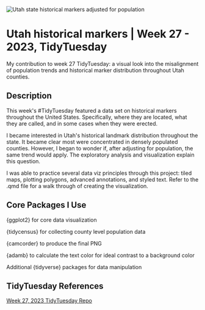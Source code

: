 ![Utah state historical markers adjusted for population](./utah-historical-markers_final.png)

# Utah historical markers \| Week 27 - 2023, TidyTuesday

My contribution to week 27 TidyTuesday: a visual look into the misalignment of population trends and historical marker distribution throughout Utah counties.

## Description

This week's #TidyTuesday featured a data set on historical markers throughout the United States. Specifically, where they are located, what they are called, and in some cases when they were erected.

I became interested in Utah's historical landmark distribution throughout the state. It became clear most were concentrated in densely populated counties. However, I began to wonder if, after adjusting for population, the same trend would apply. The exploratory analysis and visualization explain this question.

I was able to practice several data viz principles through this project: tiled maps, plotting polygons, advanced annotations, and styled text. Refer to the .qmd file for a walk through of creating the visualization.

## Core Packages I Use

{ggplot2} for core data visualization

{tidycensus} for collecting county level population data

{camcorder} to produce the final PNG

{adamb} to calculate the text color for ideal contrast to a background color

Additional {tidyverse} packages for data manipulation

## TidyTuesday References

[Week 27, 2023 TidyTuesday Repo](https://github.com/rfordatascience/tidytuesday/blob/master/data/2023/2023-07-04/readme.md)
